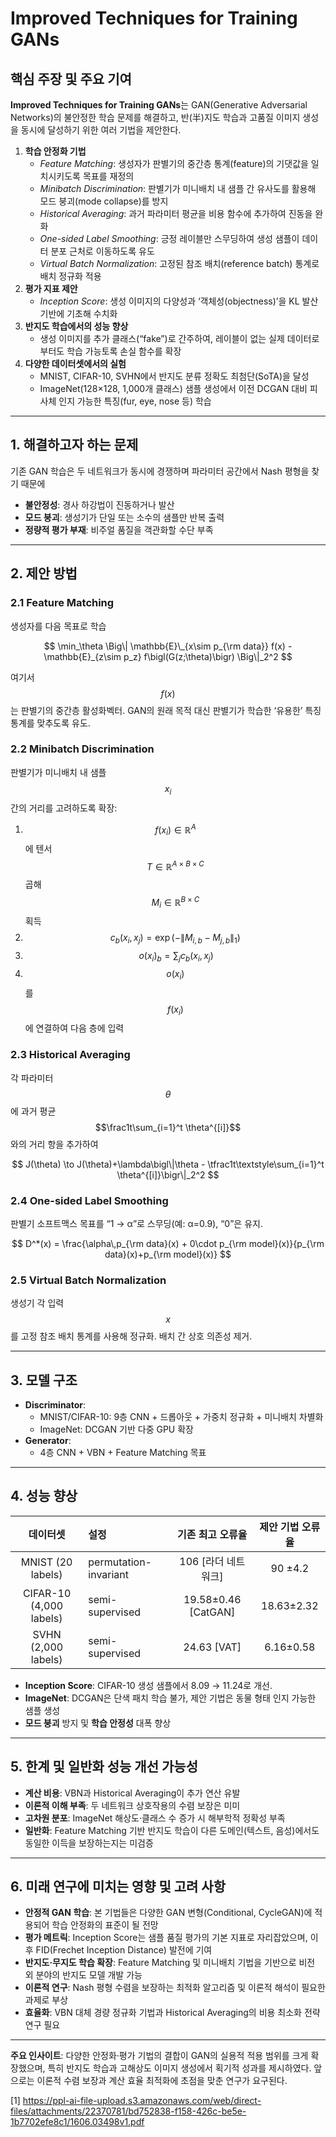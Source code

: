 # Improved Techniques for Training GANs

## 핵심 주장 및 주요 기여  
**Improved Techniques for Training GANs**는 GAN(Generative Adversarial Networks)의 불안정한 학습 문제를 해결하고, 반(半)지도 학습과 고품질 이미지 생성을 동시에 달성하기 위한 여러 기법을 제안한다.  
1. **학습 안정화 기법**  
   - *Feature Matching*: 생성자가 판별기의 중간층 통계(feature)의 기댓값을 일치시키도록 목표를 재정의  
   - *Minibatch Discrimination*: 판별기가 미니배치 내 샘플 간 유사도를 활용해 모드 붕괴(mode collapse)를 방지  
   - *Historical Averaging*: 과거 파라미터 평균을 비용 함수에 추가하여 진동을 완화  
   - *One-sided Label Smoothing*: 긍정 레이블만 스무딩하여 생성 샘플이 데이터 분포 근처로 이동하도록 유도  
   - *Virtual Batch Normalization*: 고정된 참조 배치(reference batch) 통계로 배치 정규화 적용  
2. **평가 지표 제안**  
   - *Inception Score*: 생성 이미지의 다양성과 ‘객체성(objectness)’을 KL 발산 기반에 기초해 수치화  
3. **반지도 학습에서의 성능 향상**  
   - 생성 이미지를 추가 클래스(“fake”)로 간주하여, 레이블이 없는 실제 데이터로부터도 학습 가능토록 손실 함수를 확장  
4. **다양한 데이터셋에서의 실험**  
   - MNIST, CIFAR-10, SVHN에서 반지도 분류 정확도 최첨단(SoTA)을 달성  
   - ImageNet(128×128, 1,000개 클래스) 샘플 생성에서 이전 DCGAN 대비 피사체 인지 가능한 특징(fur, eye, nose 등) 학습

***

## 1. 해결하고자 하는 문제  
기존 GAN 학습은 두 네트워크가 동시에 경쟁하며 파라미터 공간에서 Nash 평형을 찾기 때문에  
- **불안정성**: 경사 하강법이 진동하거나 발산  
- **모드 붕괴**: 생성기가 단일 또는 소수의 샘플만 반복 출력  
- **정량적 평가 부재**: 비주얼 품질을 객관화할 수단 부족  

***

## 2. 제안 방법  
### 2.1 Feature Matching  
생성자를 다음 목표로 학습  

$$
\min_\theta \Big\| \mathbb{E}\_{x\sim p_{\rm data}} f(x) - \mathbb{E}_{z\sim p_z} f\bigl(G(z;\theta)\bigr) \Big\|_2^2
$$  

여기서 $$f(x)$$는 판별기의 중간층 활성화벡터. GAN의 원래 목적 대신 판별기가 학습한 ‘유용한’ 특징 통계를 맞추도록 유도.

### 2.2 Minibatch Discrimination  
판별기가 미니배치 내 샘플 $$x_i$$ 간의 거리를 고려하도록 확장:  
1. $$f(x_i)\in\mathbb{R}^A$$에 텐서 $$T\in\mathbb{R}^{A\times B\times C}$$ 곱해 $$M_i\in\mathbb{R}^{B\times C}$$ 획득  
2. $$c_b(x_i, x_j) = \exp(-\|M_{i,b} - M_{j,b}\|_{1})$$  
3. $$\,o(x_i)_b = \sum_j c_b(x_i, x_j)$$  
4. $$o(x_i)$$를 $$f(x_i)$$에 연결하여 다음 층에 입력  

### 2.3 Historical Averaging  
각 파라미터 $$\theta$$에 과거 평균 $$\frac1t\sum_{i=1}^t \theta^{[i]}$$와의 거리 항을 추가하여  

$$
J(\theta) \to J(\theta)+\lambda\bigl\|\theta - \tfrac1t\textstyle\sum_{i=1}^t \theta^{[i]}\bigr\|_2^2
$$

### 2.4 One-sided Label Smoothing  
판별기 소프트맥스 목표를 “1 → α”로 스무딩(예: α=0.9), “0”은 유지.  

$$
D^*(x) = \frac{\alpha\,p_{\rm data}(x) + 0\cdot p_{\rm model}(x)}{p_{\rm data}(x)+p_{\rm model}(x)}
$$

### 2.5 Virtual Batch Normalization  
생성기 각 입력 $$x$$를 고정 참조 배치 통계를 사용해 정규화. 배치 간 상호 의존성 제거.

***

## 3. 모델 구조  
- **Discriminator**:  
  - MNIST/CIFAR-10: 9층 CNN + 드롭아웃 + 가중치 정규화 + 미니배치 차별화  
  - ImageNet: DCGAN 기반 다중 GPU 확장  
- **Generator**:  
  - 4층 CNN + VBN + Feature Matching 목표  

***

## 4. 성능 향상  
| 데이터셋 | 설정 | 기존 최고 오류율 | 제안 기법 오류율 |
|:---:|:---|:---:|:---:|
| MNIST (20 labels) | permutation-invariant | 106 [라더 네트워크] | 90 ±4.2 |
| CIFAR-10 (4,000 labels) | semi-supervised | 19.58±0.46 [CatGAN] | 18.63±2.32 |
| SVHN (2,000 labels) | semi-supervised | 24.63 [VAT] | 6.16±0.58 |

- **Inception Score**: CIFAR-10 생성 샘플에서 8.09 → 11.24로 개선.  
- **ImageNet**: DCGAN은 단색 패치 학습 불가, 제안 기법은 동물 형태 인지 가능한 샘플 생성  
- **모드 붕괴** 방지 및 **학습 안정성** 대폭 향상  

***

## 5. 한계 및 일반화 성능 개선 가능성  
- **계산 비용**: VBN과 Historical Averaging이 추가 연산 유발  
- **이론적 이해 부족**: 두 네트워크 상호작용의 수렴 보장은 미미  
- **고차원 분포**: ImageNet 해상도·클래스 수 증가 시 해부학적 정확성 부족  
- **일반화**: Feature Matching 기반 반지도 학습이 다른 도메인(텍스트, 음성)에서도 동일한 이득을 보장하는지는 미검증  

***

## 6. 미래 연구에 미치는 영향 및 고려 사항  
- **안정적 GAN 학습**: 본 기법들은 다양한 GAN 변형(Conditional, CycleGAN)에 적용되어 학습 안정화의 표준이 될 전망  
- **평가 메트릭**: Inception Score는 샘플 품질 평가의 기본 지표로 자리잡았으며, 이후 FID(Frechet Inception Distance) 발전에 기여  
- **반지도·무지도 학습 확장**: Feature Matching 및 미니배치 기법을 기반으로 비전 외 분야의 반지도 모델 개발 가능  
- **이론적 연구**: Nash 평형 수렴을 보장하는 최적화 알고리즘 및 이론적 해석이 필요한 과제로 부상  
- **효율화**: VBN 대체 경량 정규화 기법과 Historical Averaging의 비용 최소화 전략 연구 필요  

---  
**주요 인사이트**: 다양한 안정화·평가 기법의 결합이 GAN의 실용적 적용 범위를 크게 확장했으며, 특히 반지도 학습과 고해상도 이미지 생성에서 획기적 성과를 제시하였다. 앞으로는 이론적 수렴 보장과 계산 효율 최적화에 초점을 맞춘 연구가 요구된다.

[1] https://ppl-ai-file-upload.s3.amazonaws.com/web/direct-files/attachments/22370781/bd752838-f158-426c-be5e-1b7702efe8c1/1606.03498v1.pdf
